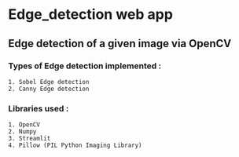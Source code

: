 # Edge_detection web app

## Edge detection of a given image via OpenCV


### Types of Edge detection implemented :

    1. Sobel Edge detection
    2. Canny Edge detection


### Libraries used : 

    1. OpenCV
    2. Numpy
    3. Streamlit
    4. Pillow (PIL Python Imaging Library)
